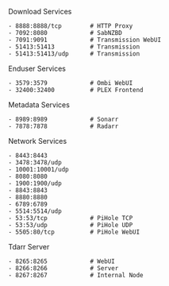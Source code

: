 Download Services
```
- 8888:8888/tcp        # HTTP Proxy
- 7092:8080            # SabNZBD
- 7091:9091            # Transmission WebUI
- 51413:51413          # Transmission
- 51413:51413/udp      # Transmission
```

Enduser Services
```
- 3579:3579            # Ombi WebUI
- 32400:32400          # PLEX Frontend
```

Metadata Services
```
- 8989:8989            # Sonarr
- 7878:7878            # Radarr
```

Network Services
```
- 8443:8443
- 3478:3478/udp
- 10001:10001/udp
- 8080:8080
- 1900:1900/udp
- 8843:8843
- 8880:8880
- 6789:6789
- 5514:5514/udp
- 53:53/tcp            # PiHole TCP
- 53:53/udp            # PiHole UDP
- 5505:80/tcp          # PiHole WebUI
```

Tdarr Server
```
- 8265:8265            # WebUI
- 8266:8266            # Server
- 8267:8267            # Internal Node
```

